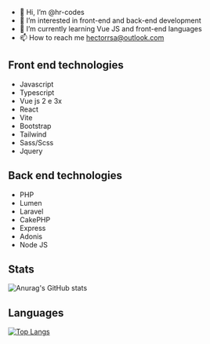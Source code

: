 - 👋 Hi, I’m @hr-codes
- 👀 I’m interested in front-end and back-end development
- 🌱 I’m currently learning Vue JS and front-end languages
- 📫 How to reach me hectorrsa@outlook.com

<h2>Front end technologies</h2>

- Javascript
- Typescript
- Vue js 2 e 3x
- React
- Vite
- Bootstrap
- Tailwind
- Sass/Scss
- Jquery

<h2>Back end technologies</h2>

- PHP
- Lumen
- Laravel
- CakePHP
- Express
- Adonis
- Node JS

<h2>Stats</h2>

![Anurag's GitHub stats](https://github-readme-stats.vercel.app/api?username=hr-codes&show_icons=true&theme=radical)

<h2>Languages</h2>

[![Top Langs](https://github-readme-stats.vercel.app/api/top-langs/?username=hr-codes&layout=compact)](https://github.com/anuraghazra/github-readme-stats)
<!---
hr-codes/hr-codes is a ✨ special ✨ repository because its `README.md` (this file) appears on your GitHub profile.
You can click the Preview link to take a look at your changes.
--->

